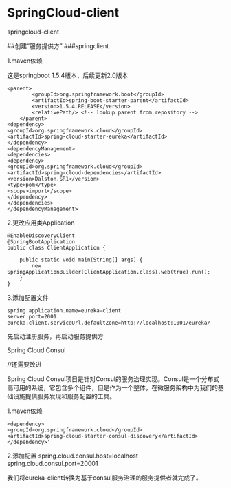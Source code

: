 # SpringCloud-client
springcloud-client

##创建“服务提供方”
###springclient

1.maven依赖
    
这是springboot 1.5.4版本，后续更新2.0版本
    
    <parent>
    		<groupId>org.springframework.boot</groupId>
    		<artifactId>spring-boot-starter-parent</artifactId>
    		<version>1.5.4.RELEASE</version>
    		<relativePath/> <!-- lookup parent from repository -->
    	</parent>
    <dependency>
    <groupId>org.springframework.cloud</groupId>
    <artifactId>spring-cloud-starter-eureka</artifactId>
    </dependency>
    <dependencyManagement>
    <dependencies>
    <dependency>
    <groupId>org.springframework.cloud</groupId>
    <artifactId>spring-cloud-dependencies</artifactId>
    <version>Dalston.SR1</version>
    <type>pom</type>
    <scope>import</scope>
    </dependency>
    </dependencies>
    </dependencyManagement>
   

 2.更改应用类Application       
 
    @EnableDiscoveryClient
    @SpringBootApplication
    public class ClientApplication {
    
    	public static void main(String[] args) {
    		new SpringApplicationBuilder(ClientApplication.class).web(true).run();
    	}
    }
    
3.添加配置文件
   
    spring.application.name=eureka-client
    server.port=2001
    eureka.client.serviceUrl.defaultZone=http://localhost:1001/eureka/
    
先启动注册服务，再启动服务提供方


Spring Cloud Consul

//还需要改进

Spring Cloud Consul项目是针对Consul的服务治理实现。Consul是一个分布式高可用的系统，它包含多个组件，但是作为一个整体，在微服务架构中为我们的基础设施提供服务发现和服务配置的工具。

1.maven依赖

    <dependency>
    <groupId>org.springframework.cloud</groupId>
    <artifactId>spring-cloud-starter-consul-discovery</artifactId>
    </dependency>‘

2.添加配置
    spring.cloud.consul.host=localhost
    spring.cloud.consul.port=20001

我们将eureka-client转换为基于consul服务治理的服务提供者就完成了。
